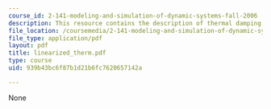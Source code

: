 ```yaml
---
course_id: 2-141-modeling-and-simulation-of-dynamic-systems-fall-2006
description: This resource contains the description of thermal damping.
file_location: /coursemedia/2-141-modeling-and-simulation-of-dynamic-systems-fall-2006/939b43bc6f87b1d21b6fc7620657142a_linearized_therm.pdf
file_type: application/pdf
layout: pdf
title: linearized_therm.pdf
type: course
uid: 939b43bc6f87b1d21b6fc7620657142a

---
```

None